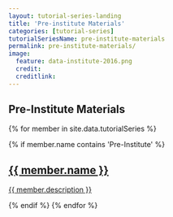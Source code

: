 ```yaml
---
layout: tutorial-series-landing
title: 'Pre-institute Materials'
categories: [tutorial-series]
tutorialSeriesName: pre-institute-materials
permalink: pre-institute-materials/
image:
  feature: data-institute-2016.png
  credit:
  creditlink:
---
```

## Pre-Institute Materials


{% for member in site.data.tutorialSeries %}

{% if member.name contains 'Pre-Institute' %}

  <article class="tutorial-series">
            <a href="{{ site.baseurl }}/tutorial-series/{{ member.slug }}" class="list-group-item">
                <h2 class="list-group-item-heading">{{ member.name  }}</h2>
            <p>{{ member.description }}</p>
            </a>
   </article>   
   {% endif %}   
{% endfor %}

